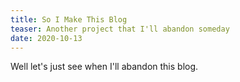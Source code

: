 ```yaml
---
title: So I Make This Blog
teaser: Another project that I'll abandon someday
date: 2020-10-13
---
```


Well let's just see when I'll abandon this blog.
